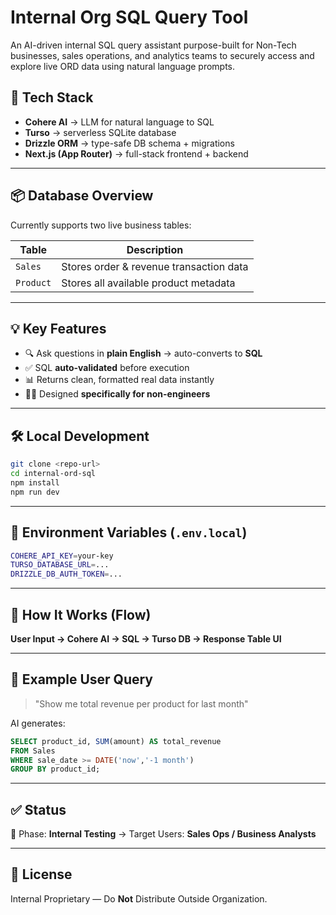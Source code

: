 # Internal Org SQL Query Tool

An AI-driven internal SQL query assistant purpose-built for Non-Tech businesses, sales operations, and analytics teams to securely access and explore live ORD data using natural language prompts.

## 🚀 Tech Stack

* **Cohere AI** → LLM for natural language to SQL
* **Turso** → serverless SQLite database
* **Drizzle ORM** → type-safe DB schema + migrations
* **Next.js (App Router)** → full-stack frontend + backend

---

## 📦 Database Overview

Currently supports two live business tables:

| Table     | Description                             |
| --------- | --------------------------------------- |
| `Sales`   | Stores order & revenue transaction data |
| `Product` | Stores all available product metadata   |

---

## 💡 Key Features

* 🔍 Ask questions in **plain English** → auto-converts to **SQL**
* ✅ SQL **auto-validated** before execution
* 📊 Returns clean, formatted real data instantly
* 🧑‍💼 Designed **specifically for non-engineers**

---

## 🛠️ Local Development

```bash
git clone <repo-url>
cd internal-ord-sql
npm install
npm run dev
```

---

## 🔧 Environment Variables (`.env.local`)

```bash
COHERE_API_KEY=your-key
TURSO_DATABASE_URL=...
DRIZZLE_DB_AUTH_TOKEN=...
```

---

## 🧠 How It Works (Flow)

**User Input → Cohere AI → SQL → Turso DB → Response Table UI**

---

## 📌 Example User Query

> "Show me total revenue per product for last month"

AI generates:

```sql
SELECT product_id, SUM(amount) AS total_revenue 
FROM Sales 
WHERE sale_date >= DATE('now','-1 month') 
GROUP BY product_id;
```

---

## ✅ Status

🔄 Phase: **Internal Testing**  → Target Users: **Sales Ops / Business Analysts**

---

## 📄 License

Internal Proprietary — Do **Not** Distribute Outside Organization.
